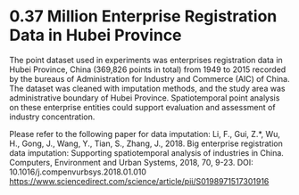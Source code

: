 # 0.37 Million Enterprise Registration Data in Hubei Province

The point dataset used in experiments was enterprises registration data in Hubei Province, China (369,826 points in
total) from 1949 to 2015 recorded by the bureaus of Administration for Industry and Commerce (AIC) of China. The dataset
was cleaned with imputation methods, and the study area was administrative boundary of Hubei Province. Spatiotemporal
point analysis on these enterprise entities could support evaluation and assessment of industry concentration.

Please refer to the following paper for data imputation:
Li, F., Gui, Z.*, Wu, H., Gong, J., Wang, Y., Tian, S., Zhang, J., 2018. Big enterprise registration data imputation:
Supporting spatiotemporal analysis of industries in China. Computers, Environment and Urban Systems, 2018, 70, 9-23.
DOI: 10.1016/j.compenvurbsys.2018.01.010
https://www.sciencedirect.com/science/article/pii/S0198971517301916
